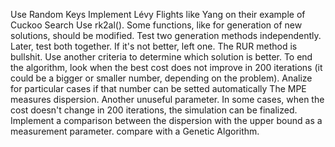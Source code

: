 Use Random Keys
Implement Lévy Flights like Yang on their example of Cuckoo Search
Use rk2al(). Some functions, like for generation of new solutions, should be modified.
Test two generation methods independently. Later, test both together. If it's not better, left one.
The RUR method is bullshit. Use another criteria to determine which solution is better.
To end the algorithm, look when the best cost does not improve in 200 iterations (it could be a bigger or smaller number, depending on the problem). Analize for particular cases if that number can be setted automatically
The MPE measures dispersion. Another unuseful parameter. In some cases, when the cost doesn't change in 200 iterations, the simulation can be finalized.
Implement a comparison between the dispersion with the upper bound as a measurement parameter.
compare with a Genetic Algorithm.
